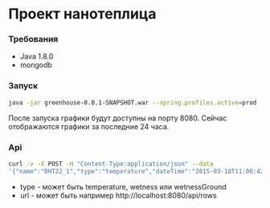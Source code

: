 # Проект нанотеплица
### Требования
* Java 1.8.0
* mongodb 

### Запуск
```sh
java -jar greenhouse-0.0.1-SNAPSHOT.war --spring.profiles.active=prod
```
После запуска графики будут доступны на порту 8080. Сейчас отображаются графики за последние 24 часа.

### Api
```sh
curl -v -X POST -H "Content-Type:application/json" --data
'{"name":"DHT22_1","type":"temperature","dateTime":"2015-03-18T11:00:42.389Z","value":"18.0"}'
```
* type - может быть temperature, wetness или wetnessGround
* url - может быть например http://localhost:8080/api/rows
